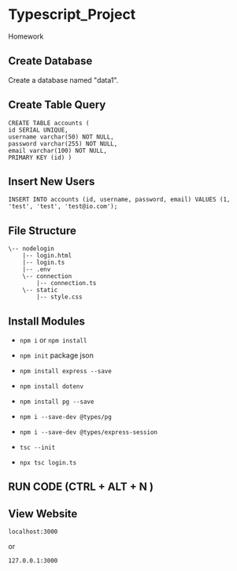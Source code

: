 # Typescript_Project
Homework

## Create Database
Create a database named "data1".

## Create Table Query

 ``` 
CREATE TABLE accounts ( 
id SERIAL UNIQUE, 
username varchar(50) NOT NULL, 
password varchar(255) NOT NULL, 
email varchar(100) NOT NULL, 
PRIMARY KEY (id) )
```

## Insert New Users

```
INSERT INTO accounts (id, username, password, email) VALUES (1, 'test', 'test', 'test@io.com');
```
## File Structure
```
\-- nodelogin
    |-- login.html
    |-- login.ts
    |-- .env
    \-- connection
        |-- connection.ts
    \-- static
        |-- style.css
```
        
        
 ## Install Modules
 
 * ``` npm i ``` or ``` npm install ```
 
 * ``` npm init ``` package json
 
 * ``` npm install express --save ``` 
 
 * ``` npm install dotenv ``` 

 * ``` npm install pg --save ``` 
 
 * ``` npm i --save-dev @types/pg ```
 
 * ``` npm i --save-dev @types/express-session ```
 
 * ``` tsc --init ```

 * ``` npx tsc login.ts  ```
 
  ## RUN CODE (CTRL + ALT + N )
  
  
  ## View Website
  
``` localhost:3000 ```

or 

``` 127.0.0.1:3000 ```


  
  
 
 
 
 
 

